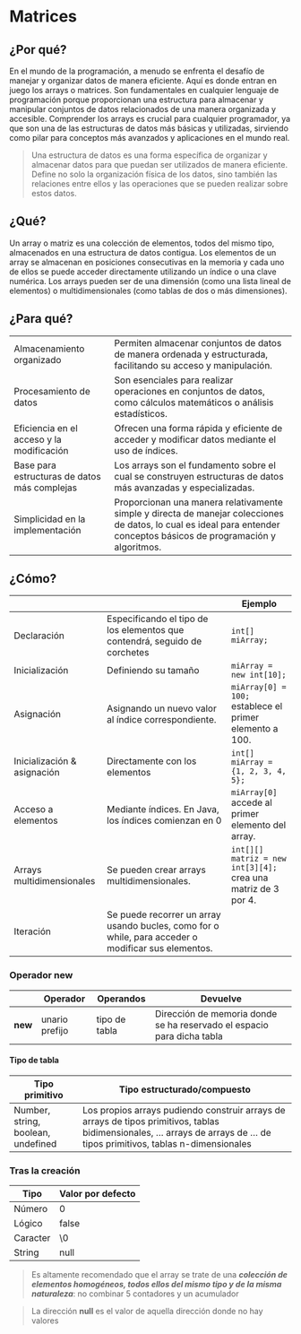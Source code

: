 # Matrices

## ¿Por qué?

En el mundo de la programación, a menudo se enfrenta el desafío de manejar y organizar datos de manera eficiente. Aquí es donde entran en juego los arrays o matrices. Son fundamentales en cualquier lenguaje de programación porque proporcionan una estructura para almacenar y manipular conjuntos de datos relacionados de una manera organizada y accesible. Comprender los arrays es crucial para cualquier programador, ya que son una de las estructuras de datos más básicas y utilizadas, sirviendo como pilar para conceptos más avanzados y aplicaciones en el mundo real.

> Una estructura de datos es una forma específica de organizar y almacenar datos para que puedan ser utilizados de manera eficiente. Define no solo la organización física de los datos, sino también las relaciones entre ellos y las operaciones que se pueden realizar sobre estos datos.

## ¿Qué?

Un array o matriz es una colección de elementos, todos del mismo tipo, almacenados en una estructura de datos contigua. Los elementos de un array se almacenan en posiciones consecutivas en la memoria y cada uno de ellos se puede acceder directamente utilizando un índice o una clave numérica. Los arrays pueden ser de una dimensión (como una lista lineal de elementos) o multidimensionales (como tablas de dos o más dimensiones).

## ¿Para qué?

|||
|-|-|
|Almacenamiento organizado|Permiten almacenar conjuntos de datos de manera ordenada y estructurada, facilitando su acceso y manipulación.
|Procesamiento de datos|Son esenciales para realizar operaciones en conjuntos de datos, como cálculos matemáticos o análisis estadísticos.
|Eficiencia en el acceso y la modificación|Ofrecen una forma rápida y eficiente de acceder y modificar datos mediante el uso de índices.
|Base para estructuras de datos más complejas|Los arrays son el fundamento sobre el cual se construyen estructuras de datos más avanzadas y especializadas.
|Simplicidad en la implementación|Proporcionan una manera relativamente simple y directa de manejar colecciones de datos, lo cual es ideal para entender conceptos básicos de programación y algoritmos.

## ¿Cómo?

|||Ejemplo|
|-|-|-|
Declaración|Especificando el tipo de los elementos que contendrá, seguido de corchetes|```int[] miArray;```
Inicialización|Definiendo su tamaño |```miArray = new int[10];```
Asignación|Asignando un nuevo valor al índice correspondiente.|```miArray[0] = 100;```<br>establece el primer elemento a 100.
|Inicialización & asignación|Directamente con los elementos|```int[] miArray = {1, 2, 3, 4, 5};```
Acceso a elementos|Mediante índices. En Java, los índices comienzan en 0|```miArray[0]```<br> accede al primer elemento del array.
Arrays multidimensionales|Se pueden crear arrays multidimensionales.|```int[][] matriz = new int[3][4];```<br>crea una matriz de 3 por 4.
Iteración|Se puede recorrer un array usando bucles, como for o while, para acceder o modificar sus elementos.

### Operador new

||Operador|Operandos|Devuelve|
|-|-|-|-|
**new**|unario prefijo|tipo de tabla|Dirección de memoria donde se ha reservado el espacio para dicha tabla

#### Tipo de tabla

|Tipo primitivo|Tipo estructurado/compuesto|
|-|-|
Number, string, boolean, undefined|Los propios arrays pudiendo construir arrays de arrays de tipos primitivos, tablas bidimensionales, …​ arrays de arrays de …​ de tipos primitivos, tablas n-dimensionales

### Tras la creación

|Tipo|Valor por defecto|
|-|-|
Número|0
Lógico|false
Caracter|\0
String|null

> Es altamente recomendado que el array se trate de una ***colección de elementos homogéneos, todos ellos del mismo tipo y de la misma naturaleza***: no combinar 5 contadores y un acumulador

> La dirección **null** es el valor de aquella dirección donde no hay valores

